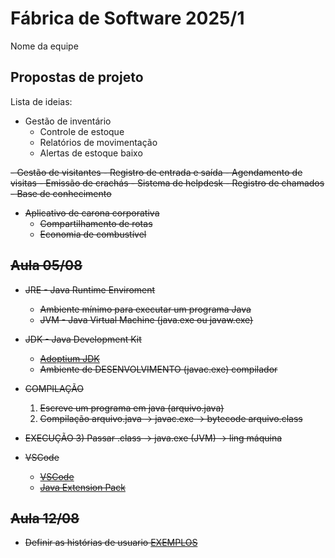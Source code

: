 # Fábrica de Software 2025/1
Nome da equipe 

## Propostas de projeto

  
Lista de ideias:

- Gestão de inventário
    - Controle de estoque
    - Relatórios de movimentação
    - Alertas de estoque baixo
<s>
- Gestão de visitantes
    - Registro de entrada e saída
    - Agendamento de visitas
    - Emissão de crachás
<s>
- Sistema de helpdesk
    - Registro de chamados
    - Base de conhecimento
     
- Aplicativo de carona corporativa
    - Compartilhamento de rotas
    - Economia de combustível


## Aula 05/08

- JRE - Java Runtime Enviroment
  - Ambiente mínimo para executar um programa Java
  - JVM - Java Virtual Machine (java.exe ou javaw.exe)

- JDK - Java Development Kit
  - [Adoptium JDK](https://adoptium.net/pt-BR)
  - Ambiente de DESENVOLVIMENTO (javac.exe) compilador

- COMPILAÇÃO
  1) Escreve um programa em java (arquivo.java)
  2) Compilação arquivo.java -> javac.exe -> bytecode arquivo.class
- EXECUÇÃO
  3) Passar .class -> java.exe (JVM) -> ling máquina

- VSCode
  - [VSCode](https://code.visualstudio.com/)
  - [Java Extension Pack](https://marketplace.visualstudio.com/items?itemName=vscjava.vscode-java-pack)

## Aula 12/08

- Definir as histórias de usuario [EXEMPLOS](https://engsoftmoderna.info/cap3.html#hist%C3%B3rias-de-usu%C3%A1rios)
